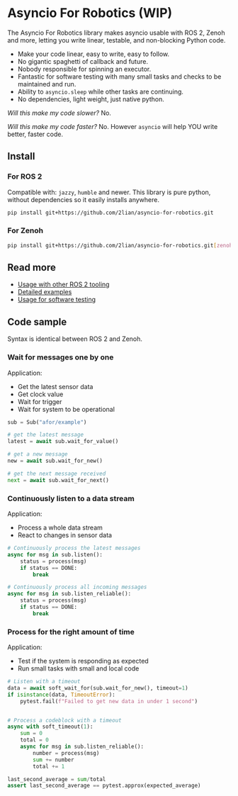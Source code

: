 # Asyncio For Robotics (WIP)

The Asyncio For Robotics library makes asyncio usable with ROS 2, Zenoh and more, letting you write linear, testable, and non-blocking Python code.

- Make your code linear, easy to write, easy to follow.
- No gigantic spaghetti of callback and future.
- Nobody responsible for spinning an executor.
- Fantastic for software testing with many small tasks and checks to be
  maintained and run.
- Ability to `asyncio.sleep` while other tasks are continuing.
- No dependencies, light weight, just native python.

*Will this make my code slower?* No.

*Will this make my code faster?* No. However `asyncio` will help YOU write
better, faster code.

## Install

### For ROS 2

Compatible with: `jazzy`, `humble` and newer. This library is pure python, without dependencies so it easily installs anywhere.

```bash
pip install git+https://github.com/2lian/asyncio-for-robotics.git
```

### For Zenoh

```bash
pip install git+https://github.com/2lian/asyncio-for-robotics.git[zenoh]
```

## Read more

- [Usage with other ROS 2 tooling](./using_with_ros.md)
- [Detailed examples](./asyncio_for_robotics/example)
- [Usage for software testing](./tests)

## Code sample

Syntax is identical between ROS 2 and Zenoh.

### Wait for messages one by one

Application:
- Get the latest sensor data
- Get clock value
- Wait for trigger
- Wait for system to be operational

```python
sub = Sub("afor/example")

# get the latest message
latest = await sub.wait_for_value()

# get a new message
new = await sub.wait_for_new()

# get the next message received
next = await sub.wait_for_next()
```

### Continuously listen to a data stream

Application:
- Process a whole data stream
- React to changes in sensor data

```python
# Continuously process the latest messages
async for msg in sub.listen():
    status = process(msg)
    if status == DONE:
        break

# Continuously process all incoming messages
async for msg in sub.listen_reliable():
    status = process(msg)
    if status == DONE:
        break
```

### Process for the right amount of time

Application:
- Test if the system is responding as expected
- Run small tasks with small and local code

```python
# Listen with a timeout
data = await soft_wait_for(sub.wait_for_new(), timeout=1)
if isinstance(data, TimeoutError):
    pytest.fail(f"Failed to get new data in under 1 second")


# Process a codeblock with a timeout
async with soft_timeout(1):
    sum = 0
    total = 0
    async for msg in sub.listen_reliable():
        number = process(msg)
        sum += number
        total += 1

last_second_average = sum/total
assert last_second_average == pytest.approx(expected_average)
```
